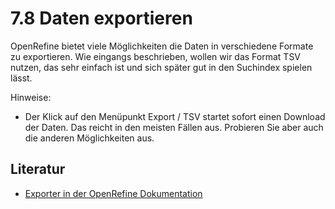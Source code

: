 # 7.8 Daten exportieren

OpenRefine bietet viele Möglichkeiten die Daten in verschiedene Formate zu exportieren. Wie eingangs beschrieben, wollen wir das Format TSV nutzen, das sehr einfach ist und sich später gut in den Suchindex spielen lässt.

Hinweise:

* Der Klick auf den Menüpunkt Export / TSV startet sofort einen Download der Daten. Das reicht in den meisten Fällen aus. Probieren Sie aber auch die anderen Möglichkeiten aus.


## Literatur

* [Exporter in der OpenRefine Dokumentation](https://github.com/OpenRefine/OpenRefine/wiki/Exporters)